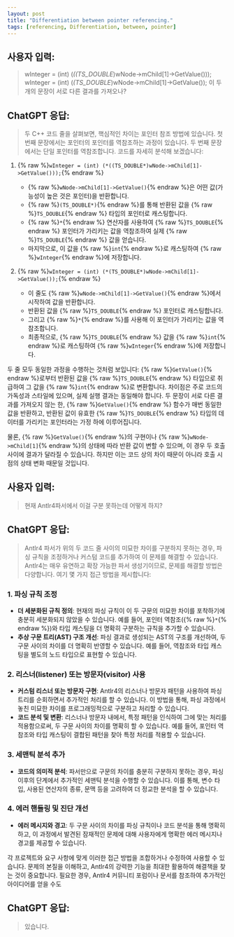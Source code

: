 ```yaml
---
layout: post
title: "Differentiation between pointer referencing."
tags: [referencing, Differentiation, between, pointer]
---
```


## 사용자 입력:
> wInteger = (int) (*((TS_DOUBLE*)wNode->mChild[1]->GetValue()));
wInteger = (int) (*(TS_DOUBLE*)wNode->mChild[1]->GetValue());     이 두 개의 문장이 서로 다른 결과를 가져오나?

## ChatGPT 응답:
> 두 C++ 코드 줄을 살펴보면, 핵심적인 차이는 포인터 참조 방법에 있습니다. 첫 번째 문장에서는 포인터의 포인터를 역참조하는 과정이 있습니다. 두 번째 문장에서는 단일 포인터를 역참조합니다. 코드를 자세히 분석해 보겠습니다:

1. {% raw %}`wInteger = (int) (*((TS_DOUBLE*)wNode->mChild[1]->GetValue()));`{% endraw %}
   - {% raw %}`wNode->mChild[1]->GetValue()`{% endraw %}은 어떤 값(가능성이 높은 것은 포인터)을 반환합니다.
   - {% raw %}`(TS_DOUBLE*)`{% endraw %}를 통해 반환된 값을 {% raw %}`TS_DOUBLE`{% endraw %} 타입의 포인터로 캐스팅합니다.
   - {% raw %}`*`{% endraw %} 연산자를 사용하여 {% raw %}`TS_DOUBLE`{% endraw %} 포인터가 가리키는 값을 역참조하여 실제 {% raw %}`TS_DOUBLE`{% endraw %} 값을 얻습니다.
   - 마지막으로, 이 값을 {% raw %}`int`{% endraw %}로 캐스팅하여 {% raw %}`wInteger`{% endraw %}에 저장합니다.

2. {% raw %}`wInteger = (int) (*(TS_DOUBLE*)wNode->mChild[1]->GetValue());`{% endraw %}
   - 이 줄도 {% raw %}`wNode->mChild[1]->GetValue()`{% endraw %}에서 시작하여 값을 반환합니다.
   - 반환된 값을 {% raw %}`TS_DOUBLE`{% endraw %} 포인터로 캐스팅합니다.
   - 그리고 {% raw %}`*`{% endraw %}를 사용해 이 포인터가 가리키는 값을 역참조합니다.
   - 최종적으로, {% raw %}`TS_DOUBLE`{% endraw %} 값을 {% raw %}`int`{% endraw %}로 캐스팅하여 {% raw %}`wInteger`{% endraw %}에 저장합니다.

두 줄 모두 동일한 과정을 수행하는 것처럼 보입니다: {% raw %}`GetValue()`{% endraw %}로부터 반환된 값을 {% raw %}`TS_DOUBLE`{% endraw %} 타입으로 취급하여 그 값을 {% raw %}`int`{% endraw %}로 변환합니다. 차이점은 주로 코드의 가독성과 스타일에 있으며, 실제 실행 결과는 동일해야 합니다. 두 문장이 서로 다른 결과를 가져오지 않는 한, {% raw %}`GetValue()`{% endraw %} 함수가 매번 동일한 값을 반환하고, 반환된 값이 유효한 {% raw %}`TS_DOUBLE`{% endraw %} 타입의 데이터를 가리키는 포인터라는 가정 하에 이루어집니다.

물론, {% raw %}`GetValue()`{% endraw %}의 구현이나 {% raw %}`wNode->mChild[1]`{% endraw %}의 상태에 따라 반환 값이 변할 수 있으며, 이 경우 두 호출 사이에 결과가 달라질 수 있습니다. 하지만 이는 코드 상의 차이 때문이 아니라 호출 시점의 상태 변화 때문일 것입니다.

## 사용자 입력:
> 현재 Antlr4파서에서 이걸 구분 못하는데 어떻게 하지?

## ChatGPT 응답:
> Antlr4 파서가 위의 두 코드 줄 사이의 미묘한 차이를 구분하지 못하는 경우, 파싱 규칙을 조정하거나 커스텀 코드를 추가하여 이 문제를 해결할 수 있습니다. Antlr4는 매우 유연하고 확장 가능한 파서 생성기이므로, 문제를 해결할 방법은 다양합니다. 여기 몇 가지 접근 방법을 제시합니다:

### 1. 파싱 규칙 조정
- **더 세분화된 규칙 정의**: 현재의 파싱 규칙이 이 두 구문의 미묘한 차이를 포착하기에 충분히 세분화되지 않았을 수 있습니다. 예를 들어, 포인터 역참조({% raw %}`*`{% endraw %})와 타입 캐스팅을 더 명확히 구분하는 규칙을 추가할 수 있습니다.
- **추상 구문 트리(AST) 구조 개선**: 파싱 결과로 생성되는 AST의 구조를 개선하여, 두 구문 사이의 차이를 더 명확히 반영할 수 있습니다. 예를 들어, 역참조와 타입 캐스팅을 별도의 노드 타입으로 표현할 수 있습니다.

### 2. 리스너(listener) 또는 방문자(visitor) 사용
- **커스텀 리스너 또는 방문자 구현**: Antlr4의 리스너나 방문자 패턴을 사용하여 파싱 트리를 순회하면서 추가적인 처리를 할 수 있습니다. 이 방법을 통해, 파싱 과정에서 놓친 미묘한 차이를 프로그래밍적으로 구분하고 처리할 수 있습니다.
- **코드 분석 및 변환**: 리스너나 방문자 내에서, 특정 패턴을 인식하여 그에 맞는 처리를 적용함으로써, 두 구문 사이의 차이를 명확히 할 수 있습니다. 예를 들어, 포인터 역참조와 타입 캐스팅이 결합된 패턴을 찾아 특정 처리를 적용할 수 있습니다.

### 3. 세맨틱 분석 추가
- **코드의 의미적 분석**: 파서만으로 구문의 차이를 충분히 구분하지 못하는 경우, 파싱 이후의 단계에서 추가적인 세맨틱 분석을 수행할 수 있습니다. 이를 통해, 변수 타입, 사용된 연산자의 종류, 문맥 등을 고려하여 더 정교한 분석을 할 수 있습니다.

### 4. 에러 핸들링 및 진단 개선
- **에러 메시지와 경고**: 두 구문 사이의 차이를 파싱 규칙이나 코드 분석을 통해 명확히 하고, 이 과정에서 발견된 잠재적인 문제에 대해 사용자에게 명확한 에러 메시지나 경고를 제공할 수 있습니다.

각 프로젝트와 요구 사항에 맞게 이러한 접근 방법을 조합하거나 수정하여 사용할 수 있습니다. 문제의 본질을 이해하고, Antlr4의 강력한 기능을 최대한 활용하여 해결책을 찾는 것이 중요합니다. 필요한 경우, Antlr4 커뮤니티 포럼이나 문서를 참조하여 추가적인 아이디어를 얻을 수도

## ChatGPT 응답:
>  있습니다.

